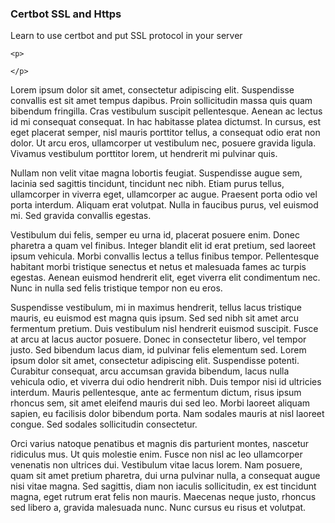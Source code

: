### Certbot SSL and Https

Learn to use certbot and put SSL protocol in your server

```
<p>

</p>
```

Lorem ipsum dolor sit amet, consectetur adipiscing elit. Suspendisse convallis est sit amet tempus dapibus. Proin sollicitudin massa quis quam bibendum fringilla. Cras vestibulum suscipit pellentesque. Aenean ac lectus id mi consequat consequat. In hac habitasse platea dictumst. In cursus, est eget placerat semper, nisl mauris porttitor tellus, a consequat odio erat non dolor. Ut arcu eros, ullamcorper ut vestibulum nec, posuere gravida ligula. Vivamus vestibulum porttitor lorem, ut hendrerit mi pulvinar quis.

Nullam non velit vitae magna lobortis feugiat. Suspendisse augue sem, lacinia sed sagittis tincidunt, tincidunt nec nibh. Etiam purus tellus, ullamcorper in viverra eget, ullamcorper ac augue. Praesent porta odio vel porta interdum. Aliquam erat volutpat. Nulla in faucibus purus, vel euismod mi. Sed gravida convallis egestas.

Vestibulum dui felis, semper eu urna id, placerat posuere enim. Donec pharetra a quam vel finibus. Integer blandit elit id erat pretium, sed laoreet ipsum vehicula. Morbi convallis lectus a tellus finibus tempor. Pellentesque habitant morbi tristique senectus et netus et malesuada fames ac turpis egestas. Aenean euismod hendrerit elit, eget viverra elit condimentum nec. Nunc in nulla sed felis tristique tempor non eu eros.

Suspendisse vestibulum, mi in maximus hendrerit, tellus lacus tristique mauris, eu euismod est magna quis ipsum. Sed sed nibh sit amet arcu fermentum pretium. Duis vestibulum nisl hendrerit euismod suscipit. Fusce at arcu at lacus auctor posuere. Donec in consectetur libero, vel tempor justo. Sed bibendum lacus diam, id pulvinar felis elementum sed. Lorem ipsum dolor sit amet, consectetur adipiscing elit. Suspendisse potenti. Curabitur consequat, arcu accumsan gravida bibendum, lacus nulla vehicula odio, et viverra dui odio hendrerit nibh. Duis tempor nisi id ultricies interdum. Mauris pellentesque, ante ac fermentum dictum, risus ipsum rhoncus sem, sit amet eleifend mauris dui sed leo. Morbi laoreet aliquam sapien, eu facilisis dolor bibendum porta. Nam sodales mauris at nisl laoreet congue. Sed sodales sollicitudin consectetur.

Orci varius natoque penatibus et magnis dis parturient montes, nascetur ridiculus mus. Ut quis molestie enim. Fusce non nisl ac leo ullamcorper venenatis non ultrices dui. Vestibulum vitae lacus lorem. Nam posuere, quam sit amet pretium pharetra, dui urna pulvinar nulla, a consequat augue nisi vitae magna. Sed sagittis, diam non iaculis sollicitudin, ex est tincidunt magna, eget rutrum erat felis non mauris. Maecenas neque justo, rhoncus sed libero a, gravida malesuada nunc. Nunc cursus eu risus et volutpat.